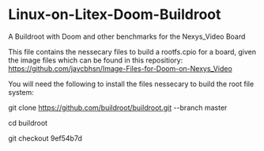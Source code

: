 # Linux-on-Litex-Doom-Buildroot
A Buildroot with Doom and other benchmarks for the Nexys_Video Board

This file contains the nessecary files to build a rootfs.cpio for a board, given the image files which can be found in this repositiory: https://github.com/jaycbhsn/Image-Files-for-Doom-on-Nexys_Video

You will need the following to install the files nessecary to build the root file system:

   git clone https://github.com/buildroot/buildroot.git --branch master
   
   cd buildroot
   
   git checkout 9ef54b7d

